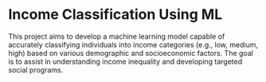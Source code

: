 # Income Classification Using ML
This project aims to develop a machine learning model capable of accurately classifying individuals into income categories (e.g., low, medium, high) based on various demographic and socioeconomic factors. The goal is to assist in understanding income inequality and developing targeted social programs.

